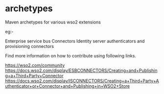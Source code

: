 # archetypes

Maven archetypes for various wso2 extensions

eg:- 

Enterprise service bus Connectors
Identity server authenticators and provisioning connectors

Find more information on how to contribute using following links.

https://wso2.com/community
https://docs.wso2.com/display/ESBCONNECTORS/Creating+and+Publishing+a+Third+Party+Connector
https://docs.wso2.com/display/ISCONNECTORS/Creating+a+Third+Party+Authenticator+or+Connector+and+Publishing+in+WSO2+Store
